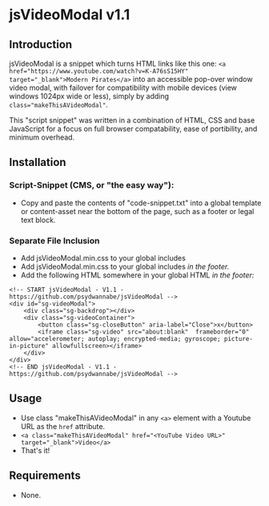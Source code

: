 # jsVideoModal v1.1
## Introduction
jsVideoModal is a snippet which turns HTML links like this one:
`<a href="https://www.youtube.com/watch?v=K-A76sS15HY" target="_blank">Modern Pirates</a>`
into an accessible pop-over window video modal, with failover for compatibility with mobile devices (view windows 1024px wide or less), simply by adding `class="makeThisAVideoModal"`.

This "script snippet" was written in a combination of HTML, CSS and base JavaScript for a focus on full browser compatability, ease of portibility, and minimum overhead.

## Installation
### Script-Snippet (CMS, or "the easy way"):
* Copy and paste the contents of "code-snippet.txt" into a global template or content-asset near the bottom of the page, such as a footer or legal text block.
		
### Separate File Inclusion
* Add jsVideoModal.min.css to your global includes
* Add jsVideoModal.min.css to your global includes _in the footer._
* Add the following HTML somewhere in your global HTML _in the footer:_
```
<!-- START jsVideoModal - V1.1 - https://github.com/psydwannabe/jsVideoModal -->
<div id="sg-videoModal">
	<div class="sg-backdrop"></div>
	<div class="sg-videoContainer">
		<button class="sg-closeButton" aria-label="Close">x</button>
		<iframe class="sg-video" src="about:blank"  frameborder="0" allow="accelerometer; autoplay; encrypted-media; gyroscope; picture-in-picture" allowfullscreen></iframe>
	</div>
</div>
<!-- END jsVideoModal - V1.1 - https://github.com/psydwannabe/jsVideoModal -->
```

## Usage
* Use class "makeThisAVideoModal" in any `<a>` element with a Youtube URL as the `href` attribute.
 * `<a class="makeThisAVideoModal" href="<YouTube Video URL>" target="_blank">Video</a>`
* That's it!


## Requirements
* None.